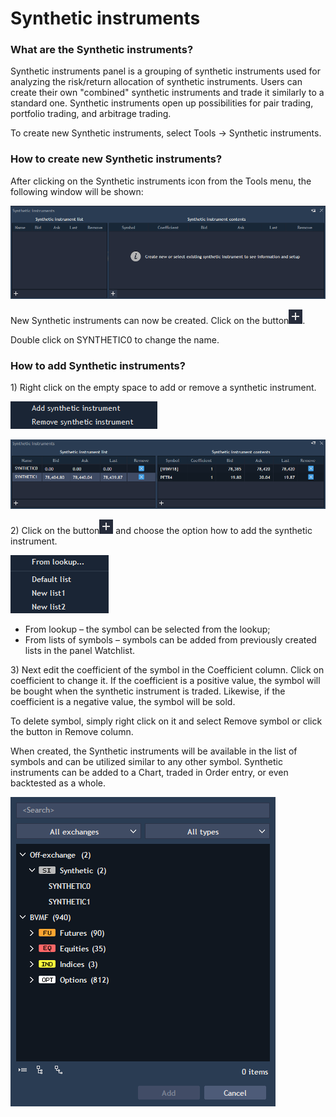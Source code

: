 # Synthetic instruments

### **What are the Synthetic instruments?**

Synthetic instruments panel is a grouping of synthetic instruments used for analyzing the risk/return allocation of synthetic instruments. Users can create their own "combined" synthetic instruments and trade it similarly to a standard one. Synthetic instruments open up possibilities for pair trading, portfolio trading, and arbitrage trading.

To create new Synthetic instruments, select Tools -&gt; Synthetic instruments.

### **How to create new Synthetic instruments?**

After clicking on the Synthetic instruments icon from the Tools menu, the following window will be shown:

![](../../.gitbook/assets/1%20%2830%29.png)


New Synthetic instruments can now be created. Click on the button![](../../.gitbook/assets/2%20%283%29.png).


Double click on SYNTHETIC0 to change the name.

### How to add Synthetic instruments?

1\) Right click on the empty space to add or remove a synthetic instrument.

![](../../.gitbook/assets/3%20%285%29.png)

![](../../.gitbook/assets/4%20%2813%29.png)


2\) Click on the button![](../../.gitbook/assets/2%20%2818%29.png)
and choose the option how to add the synthetic instrument.

![](../../.gitbook/assets/5%20%2810%29.png)

* From lookup – the symbol can be selected from the lookup; 
* From lists of symbols – symbols can be added from previously created lists in the panel Watchlist.

3\) Next edit the coefficient of the symbol in the Coefficient column. Click on coefficient to change it. If the coefficient is a positive value, the symbol will be bought when the synthetic instrument is traded. Likewise, if the coefficient is a negative value, the symbol will be sold.

To delete symbol, simply right click on it and select Remove symbol or click the button in Remove column.

When created, the Synthetic instruments will be available in the list of symbols and can be utilized similar to any other symbol. Synthetic instruments can be added to a Chart, traded in Order entry, or even backtested as a whole.

![](../../.gitbook/assets/6%20%288%29.png)



